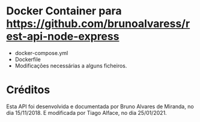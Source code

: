 # Docker Container para https://github.com/brunoalvaress/rest-api-node-express
- docker-compose.yml
- Dockerfile
- Modificações necessárias a alguns ficheiros.

# Créditos
Esta API foi desenvolvida e documentada por Bruno Alvares de Miranda, no dia 15/11/2018.
E modificada por Tiago Alface, no dia 25/01/2021.

